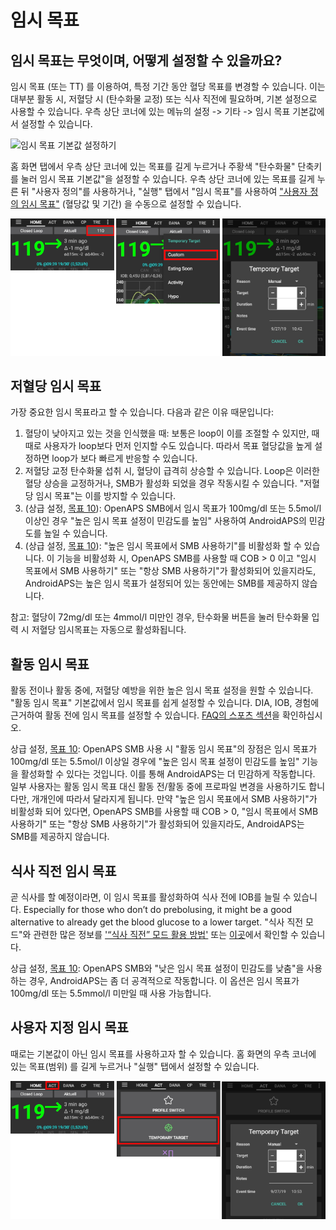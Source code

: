 # 임시 목표

## 임시 목표는 무엇이며, 어떻게 설정할 수 있을까요?

임시 목표 (또는 TT) 를 이용하여, 특정 기간 동안 혈당 목표를 변경할 수 있습니다. 이는 대부분 활동 시, 저혈당 시 (탄수화물 교정) 또는 식사 직전에 필요하며, 기본 설정으로 사용할 수 있습니다. 우측 상단 코너에 있는 메뉴의 설정 -> 기타 -> 임시 목표 기본값에서 설정할 수 있습니다.

![임시 목표 기본값 설정하기](../images/TempTarget_Default.png)

홈 화면 탭에서 우측 상단 코너에 있는 목표를 길게 누르거나 주황색 "탄수화물" 단축키를 눌러 임시 목표 기본값"을 설정할 수 있습니다. 우측 상단 코너에 있는 목표를 길게 누른 뒤 "사용자 정의"를 사용하거나, "실행" 탭에서 "임시 목표"를 사용하여 ["사용자 정의 임시 목표"](../Usage/temptarget#custom-temp-target) (혈당값 및 기간) 을 수동으로 설정할 수 있습니다.

![임시 목표 설정하기](../images/TempTarget_Set2.png)

## 저혈당 임시 목표

가장 중요한 임시 목표라고 할 수 있습니다. 다음과 같은 이유 때문입니다:

1. 혈당이 낮아지고 있는 것을 인식했을 때: 보통은 loop이 이를 조절할 수 있지만, 때때로 사용자가 loop보다 먼저 인지할 수도 있습니다. 따라서 목표 혈당값을 높게 설정하면 loop가 보다 빠르게 반응할 수 있습니다.
2. 저혈당 교정 탄수화물 섭취 시, 혈당이 급격히 상승할 수 있습니다. Loop은 이러한 혈당 상승을 교정하거나, SMB가 활성화 되었을 경우 작동시킬 수 있습니다. "저혈당 임시 목표"는 이를 방지할 수 있습니다. 
3. (상급 설정, [목표 10](../Usage/Objectives#objective-10-enabling-additional-oref1-features-for-daytime-use-such-as-super-micro-bolus-smb)): OpenAPS SMB에서 임시 목표가 100mg/dl 또는 5.5mol/l 이상인 경우 "높은 임시 목표 설정이 민감도를 높임" 사용하여 AndroidAPS의 민감도를 높일 수 있습니다.
4. (상급 설정, [목표 10](../Usage/Objectives#objective-10-enabling-additional-oref1-features-for-daytime-use-such-as-super-micro-bolus-smb)): "높은 임시 목표에서 SMB 사용하기"를 비활성화 할 수 있습니다. 이 기능을 비활성화 시, OpenAPS SMB를 사용할 때 COB > 0 이고 "임시 목표에서 SMB 사용하기" 또는 "항상 SMB 사용하기"가 활성화되어 있을지라도, AndroidAPS는 높은 임시 목표가 설정되어 있는 동안에는 SMB를 제공하지 않습니다. 

참고: 혈당이 72mg/dl 또는 4mmol/l 미만인 경우, 탄수화물 버튼을 눌러 탄수화물 입력 시 저혈당 임시목표는 자동으로 활성화됩니다.

## 활동 임시 목표

활동 전이나 활동 중에, 저혈당 예방을 위한 높은 임시 목표 설정을 원할 수 있습니다. "활동 임시 목표" 기본값에서 임시 목표를 쉽게 설정할 수 있습니다. DIA, IOB, 경험에 근거하여 활동 전에 임시 목표를 설정할 수 있습니다. [FAQ의 스포츠 섹션](../Getting-Started/FAQ#sports)을 확인하십시오.

상급 설정, [목표 10](../Usage/Objectives#objective-10-enabling-additional-oref1-features-for-daytime-use-such-as-super-micro-bolus-smb): OpenAPS SMB 사용 시 "활동 임시 목표"의 장점은 임시 목표가 100mg/dl 또는 5.5mol/l 이상일 경우에 "높은 임시 목표 설정이 민감도를 높임" 기능을 활성화할 수 있다는 것입니다. 이를 통해 AndroidAPS는 더 민감하게 작동합니다. 일부 사용자는 활동 임시 목표 대신 활동 전/활동 중에 프로파일 변경을 사용하기도 합니다만, 개개인에 따라서 달라지게 됩니다. 만약 "높은 임시 목표에서 SMB 사용하기"가 비활성화 되어 있다면, OpenAPS SMB를 사용할 때 COB > 0, "임시 목표에서 SMB 사용하기" 또는 "항상 SMB 사용하기"가 활성화되어 있을지라도, AndroidAPS는 SMB를 제공하지 않습니다.

## 식사 직전 임시 목표

곧 식사를 할 예정이라면, 이 임시 목표를 활성화하여 식사 전에 IOB를 늘릴 수 있습니다. Especially for those who don’t do prebolusing, it might be a good alternative to already get the blood glucose to a lower target. "식사 직전 모드"와 관련한 많은 정보를 ['“식사 직전” 모드 활용 방법'](https://diyps.org/2015/03/26/how-to-do-eating-soon-mode-diyps-lessons-learned/) 또는 [이곳](https://diyps.org/tag/eating-soon-mode/)에서 확인할 수 있습니다.

상급 설정, [목표 10](../Usage/Objectives#objective-10-enabling-additional-oref1-features-for-daytime-use-such-as-super-micro-bolus-smb): OpenAPS SMB와 "낮은 임시 목표 설정이 민감도를 낮춤"을 사용하는 경우, AndroidAPS는 좀 더 공격적으로 작동합니다. 이 옵션은 임시 목표가 100mg/dl 또는 5.5mmol/l 미만일 때 사용 가능합니다.

## 사용자 지정 임시 목표

때로는 기본값이 아닌 임시 목표를 사용하고자 할 수 있습니다. 홈 화면의 우측 코너에 있는 목표(범위) 를 길게 누르거나 "실행" 탭에서 설정할 수 있습니다.

![실행 탭을 통해 임시 목표 설정하기](../images/TempTarget_ActionTab.png)